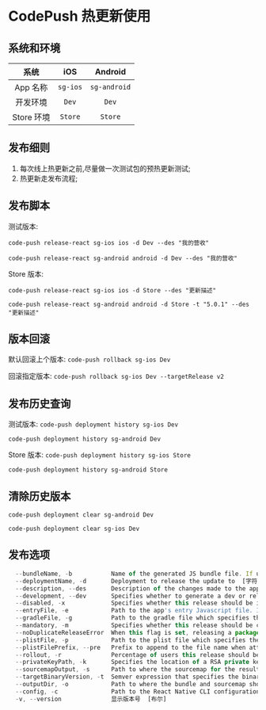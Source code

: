 # CodePush 热更新使用

## 系统和环境


|     系统    |     iOS    |    Android   | 
|:----------:|:----------:|:-------------:|
|   App 名称  |  `sg-ios` |  `sg-android` | 
|   开发环境  |   `Dev`    |       `Dev`  |  
| Store 环境 |   `Store`  |     `Store`   |  


## 发布细则

1. 每次线上热更新之前,尽量做一次测试包的预热更新测试;
2. 热更新走发布流程;

## 发布脚本

测试版本:

`code-push release-react sg-ios ios -d Dev --des "我的营收"`

`code-push release-react sg-android android -d Dev --des "我的营收"`

Store 版本:

`code-push release-react sg-ios ios -d Store --des "更新描述"`

`code-push release-react sg-android android -d Store -t "5.0.1" --des "更新描述"` 

## 版本回滚

默认回滚上个版本:
`code-push rollback sg-ios Dev`

回滚指定版本:
`code-push rollback sg-ios Dev --targetRelease v2`

## 发布历史查询

测试版本:
`code-push deployment history sg-ios Dev`

`code-push deployment history sg-android Dev`

Store 版本:
`code-push deployment history sg-ios Store`

`code-push deployment history sg-android Store`

## 清除历史版本

`code-push deployment clear sg-android Dev`

`code-push deployment clear sg-ios Dev`

## 发布选项


```javascript
  --bundleName, -b           Name of the generated JS bundle file. If unspecified, the standard bundle name will be used, depending on the specified platform: "main.jsbundle" (iOS), "index.android.bundle" (Android) or "index.windows.bundle" (Windows)  [字符串] [默认值: null]
  --deploymentName, -d       Deployment to release the update to  [字符串] [默认值: "Staging"]
  --description, --des       Description of the changes made to the app with this release  [字符串] [默认值: null]
  --development, --dev       Specifies whether to generate a dev or release build  [布尔] [默认值: false]
  --disabled, -x             Specifies whether this release should be immediately downloadable  [布尔] [默认值: false]
  --entryFile, -e            Path to the app's entry Javascript file. If omitted, "index.<platform>.js" and then "index.js" will be used (if they exist)  [字符串] [默认值: null]
  --gradleFile, -g           Path to the gradle file which specifies the binary version you want to target this release at (android only).  [默认值: null]
  --mandatory, -m            Specifies whether this release should be considered mandatory  [布尔] [默认值: false]
  --noDuplicateReleaseError  When this flag is set, releasing a package that is identical to the latest release will produce a warning instead of an error  [布尔] [默认值: false]
  --plistFile, -p            Path to the plist file which specifies the binary version you want to target this release at (iOS only).  [默认值: null]
  --plistFilePrefix, --pre   Prefix to append to the file name when attempting to find your app's Info.plist file (iOS only).  [默认值: null]
  --rollout, -r              Percentage of users this release should be immediately available to  [字符串] [默认值: "100%"]
  --privateKeyPath, -k       Specifies the location of a RSA private key to sign the release with  [字符串] [默认值: false]
  --sourcemapOutput, -s      Path to where the sourcemap for the resulting bundle should be written. If omitted, a sourcemap will not be generated.  [字符串] [默认值: null]
  --targetBinaryVersion, -t  Semver expression that specifies the binary app version(s) this release is targeting (e.g. 1.1.0, ~1.2.3). If omitted, the release will target the exact version specified in the "Info.plist" (iOS), "build.gradle" (Android) or "Package.appxmanifest" (Windows) files.  [字符串] [默认值: null]
  --outputDir, -o            Path to where the bundle and sourcemap should be written. If omitted, a bundle and sourcemap will not be written.  [字符串] [默认值: null]
  --config, -c               Path to the React Native CLI configuration file  [字符串] [默认值: null]
  -v, --version              显示版本号  [布尔]
```